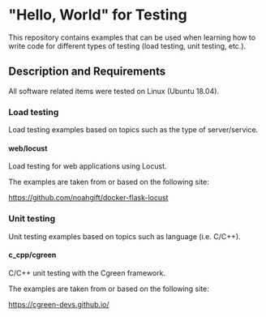 # **"Hello, World" for Testing**

This repository contains examples that can be used when learning how to write
code for different types of testing (load testing, unit testing, etc.).

## **Description and Requirements**

All software related items were tested on Linux (Ubuntu 18.04).

### Load testing ###

Load testing examples based on topics such as the type of server/service.

#### web/locust ####

Load testing for web applications using Locust.

The examples are taken from or based on the following site:

https://github.com/noahgift/docker-flask-locust

### Unit testing ###

Unit testing examples based on topics such as language (i.e. C/C++).

#### c_cpp/cgreen ####

C/C++ unit testing with the Cgreen framework.

The examples are taken from or based on the following site:

https://cgreen-devs.github.io/
